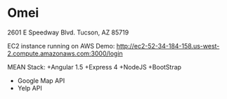# Omei
2601 E Speedway Blvd. Tucson, AZ 85719

EC2 instance running on AWS Demo: http://ec2-52-34-184-158.us-west-2.compute.amazonaws.com:3000/login

MEAN Stack: 
+Angular 1.5 
+Express 4 
+NodeJS 
+BootStrap

+ Google Map API
+ Yelp API

